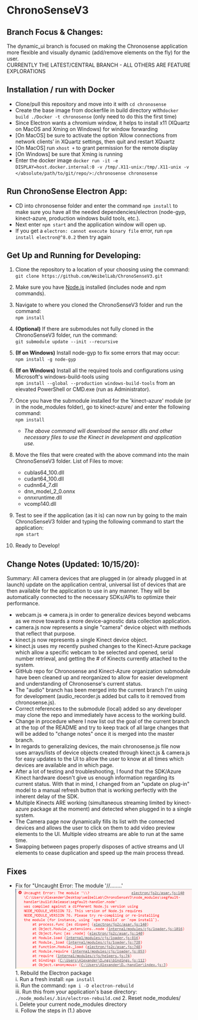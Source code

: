 # ChronoSenseV3

## Branch Focus & Changes:

The dynamic_ui branch is focused on making the Chronosense application more flexible and visually dynamic (add/remove elements on the fly) for the user.  
CURRENTLY THE LATEST/CENTRAL BRANCH - ALL OTHERS ARE FEATURE EXPLORATIONS

## Installation / run with Docker

-   Clone/pull this repository and move into it with `cd chronosense`
-   Create the base image from dockerfile in build directory with`docker build ./Docker -t chronosense` (only need to do this the first time)
-   Since Electron wants a chromium window, it helps to install x11 (XQuartz on MacOS and Xming on Windows) for window forwarding
-   [On MacOS] be sure to activate the option ‘Allow connections from network clients’ in XQuartz settings, then quit and restart XQuartz
-   [On MacOS] run `xhost +` to grant permission for the remote display
-   [On Windows] be sure that Xming is running
-   Enter the docker image `docker run -it -e DISPLAY=host.docker.internal:0 -v /tmp/.X11-unix:/tmp/.X11-unix -v </absolute/path/to/git/repo/>:/chronosense chronosense`

## Run ChronoSense Electron App:

-   CD into chronosense folder and enter the command `npm install` to make sure you have all the needed dependencies/electron (node-gyp, kinect-azure, production windows build tools, etc.).
-   Next enter `npm start` and the application window will open up.
-   If you get a `electron: cannot execute binary file` error, run `npm install electron@^8.0.2` then try again

## Get Up and Running for Developing:

1.  Clone the repository to a location of your choosing using the command:  
    `git clone https://github.com/WeibelLab/ChronoSenseV3.git`

2.  Make sure you have [Node.js](https://nodejs.org/en/) installed (includes node and npm commands).

3.  Navigate to where you cloned the ChronoSenseV3 folder and run the command:  
    `npm install`

4.  **(Optional)** If there are submodules not fully cloned in the ChronoSenseV3 folder, run the command:  
    `git submodule update --init --recursive`

5.  **(If on Windows)** Install node-gyp to fix some errors that may occur:  
    `npm install -g node-gyp`

6.  **(If on Windows)** Install all the required tools and configurations using Microsoft's windows-build-tools using  
    `npm install --global --production windows-build-tools` from an elevated PowerShell or CMD.exe (run as Administrator).

7.  Once you have the submodule installed for the 'kinect-azure' module (or in the node_modules folder), go to kinect-azure/ and enter the following command:  
    `npm install`

    -   _The above command will download the sensor dlls and other necessary files to use the Kinect in development and application use._

8.  Move the files that were created with the above command into the main ChronoSenseV3 folder.
    List of Files to move:

    -   cublas64_100.dll
    -   cudart64_100.dll
    -   cudnn64_7.dll
    -   dnn_model_2_0.onnx
    -   onnxruntime.dll
    -   vcomp140.dll

9.  Test to see if the application (as it is) can now run by going to the main ChronoSenseV3 folder and typing the following command to start the application:  
    `npm start`

10. Ready to Develop!

## Change Notes (Updated: 10/15/20):

Summary: All camera devices that are plugged in (or already plugged in at launch) update on the application central, universal list of devices that are then available for the application to use in any manner. They will be automatically connected to the necessary SDKs/APIs to optimize their performance.

-   webcam.js => camera.js in order to generalize devices beyond webcams as we move towards a more device-agnostic data collection application.
-   camera.js now represents a single "camera" device object with methods that reflect that purpose.
-   kinect.js now represents a single Kinect device object.
-   kinect.js uses my recently pushed changes to the Kinect-Azure package which allow a specific webcam to be selected and opened, serial number retrieval, and getting the # of Kinects currently attached to the system.
-   GitHub repo for Chronosense and Kinect-Azure organization submodule have been cleaned up and reorganized to allow for easier development and understanding of Chronosense's current status.
-   The "audio" branch has been merged into the current branch I'm using for development (audio_recorder.js added but calls to it removed from chronosense.js).
-   Correct references to the submodule (local) added so any developer may clone the repo and immediately have access to the working build.
-   Change in procedure where I now list out the goal of the current branch at the top of the README and try to keep track of all large changes that will be added to "change notes" once it is merged into the master branch.
-   In regards to generalizing devices, the main chronosense.js file now uses arrays/lists of device objects created through kinect.js & camera.js for easy updates to the UI to allow the user to know at all times which devices are available and in which page.
-   After a lot of testing and troubleshooting, I found that the SDK/Azure Kinect hardware doesn't give us enough information regarding its current status. With that in mind, I changed from an "update on plug-in" model to a manual refresh button that is working perfectly with the inherent delay of the SDK.
-   Multiple Kinects ARE working (simultaneous streaming limited by kinect-azure package at the moment) and detected when plugged in to a single system.
-   The Camera page now dynamically fills its list with the connected devices and allows the user to click on them to add video preview elements to the UI. Multiple video streams are able to run at the same time.
-   Swapping between pages properly disposes of active streams and UI elements to cease duplication and speed up the main process thread.

## Fixes

-   Fix for "Uncaught Error: The module '//........'
    ![alt text](./readme_images/electronRebuildError.PNG "Error Notification") 1. Rebuild the Electron package  
     i. Run a fresh install: `npm install`  
     ii. Run the command: `npm i -D electron-rebuild`  
     iii. Run this from your application's base directory: `./node_modules/.bin/electron-rebuild.cmd` 2. Reset node_modules/  
     i. Delete your current node_modules directory  
     ii. Follow the steps in (1.) above
